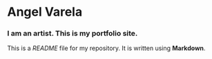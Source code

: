 
# Angel Varela

### I am an artist. This is my portfolio site.

This is a *README* file for my repository. It is written using **Markdown**.
